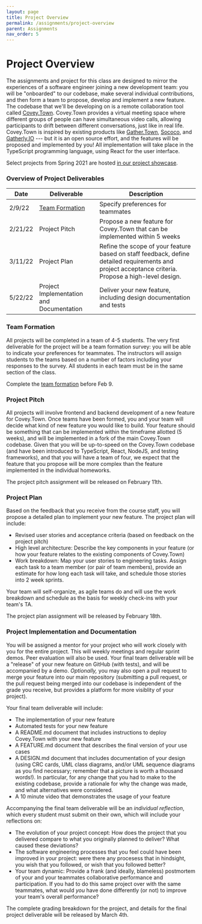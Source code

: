 ```yaml
---
layout: page
title: Project Overview
permalink: /assignments/project-overview
parent: Assignments
nav_order: 5
---
```


# Project Overview
The assignments and project for this class are designed to mirror the experiences of a software engineer joining a new development team:
you will be "onboarded" to our codebase, make several individual contributions, and then form a team to propose, develop and implement a new feature.
The codebase that we'll be developing on is a remote collaboration tool called [Covey.Town](https://www.covey.town).
Covey.Town provides a virtual meeting space where different groups of people can have simultaneous video calls, allowing participants to drift between different conversations, just like in real life.
Covey.Town is inspired by existing products like [Gather.Town](https://gather.town), [Sococo](https://www.sococo.com), and [Gatherly.IO](https://www.gatherly.io) --- but it is an open source effort, and the features will be proposed and implemented by you!
All implementation will take place in the TypeScript programming language, using React for the user interface.



Select projects from Spring 2021 are hosted [in our project showcase](https://neu-se.github.io/CS4530-CS5500-Spring-2021/project-showcase).


### Overview of Project Deliverables

| Date | Deliverable | Description | 
| -----| ----------- | ----------- |
| 2/9/22 | [Team Formation](https://docs.google.com/forms/d/e/1FAIpQLSdf7hc6AZ80f9pwAOV7vPsJxpQ-0KWy_kkIABLkP761V4UPPw/viewform?usp=sf_link) | Specify preferences for teammates |
| 2/21/22 | Project Pitch | Propose a new feature for Covey.Town that can be implemented within 5 weeks |
| 3/11/22 | Project Plan | Refine the scope of your feature based on staff feedback, define detailed requirements and project acceptance criteria. Propose a high-level design. |
| 5/22/22 | Project Implementation and Documentation | Deliver your new feature, including design documentation and tests |

### Team Formation
All projects will be completed in a team of 4-5 students.
The very first deliverable for the project will be a team formation survey: you will be able to indicate
your preferences for teammates. The instructors will assign students to the teams based on a number of factors including your responses to the survey.
All students in each team must be in the same section of the class.

Complete the [team formation](https://docs.google.com/forms/d/e/1FAIpQLSdf7hc6AZ80f9pwAOV7vPsJxpQ-0KWy_kkIABLkP761V4UPPw/viewform?usp=sf_link) before Feb 9.

### Project Pitch
All projects will involve frontend and backend development of a new feature for Covey.Town.
Once teams have been formed, you and your team will decide what kind of new feature you would like to build.
Your feature should be something that can be implemented within the timeframe allotted (5 weeks), and will be implemented in a fork of the main Covey.Town codebase.
Given that you will be up-to-speed on the Covey.Town codebase (and have been introduced to TypeScript, React, NodeJS, and testing frameworks),
and that you will have a team of four, we expect that the feature that you propose will be more complex than the feature implemented in the individual
homeworks.

The project pitch assignment will be released on February 11th.

### Project Plan
Based on the feedback that you receive from the course staff, you will propose a detailed plan to implement your new feature.
The project plan will include:
* Revised user stories and acceptance criteria (based on feedback on the project pitch)
* High level architecture: Describe the key components in your feature (or how your feature relates to the existing components of Covey.Town)
* Work breakdown: Map your user stories to engineering tasks. Assign each task to a team member (or pair of team members), provide an estimate for how long each task will take, and schedule those stories into 2 week sprints.

Your team will self-organize, as agile teams do and will use the work breakdown and schedule as the basis for weekly check-ins with your team's TA.

The project plan assignment will be released by February 18th.

### Project Implementation and Documentation
You will be assigned a mentor for your project who will work closely with you for the entire project. This will weekly meetings and regular sprint demos. Peer evaluation will also be used.
Your final team deliverable will be a "release" of your new feature on GitHub (with tests), and will be accompanied by a demo.
*Optionally,* you may also open a pull request to merge your feature into our main repository (submitting a pull request, or the pull request being merged into our
codebase is independent of the grade you receive, but provides a platform for more visiblity of your project). 

Your final team deliverable will include:
* The implementation of your new feature
* Automated tests for your new feature
* A README.md document that includes instructions to deploy Covey.Town with your new feature
* A FEATURE.md document that describes the final version of your use cases
* A DESIGN.md document that includes documentation of your design (using CRC cards, UML class diagrams, and/or UML sequence diagrams as you find necessary; remember that a picture is worth a thousand words!). In particular,
    for any change that you had to make to the existing codebase, provide a rationale for why the change was made, and what alternatives were considered.
* A 10 minute video that demonstrates the usage of your feature
    
Accompanying the final team deliverable will be an *individual reflection*, which every student must submit on their own, which will include your reflections on:
* The evolution of your project concept: How does the project that you delivered compare to what you originally planned to deliver? What caused these deviations?
* The software engineering processes that you feel could have been improved in your project: were there any procesess that in hindsight, you wish that you followed, or wish that you followed better?
* Your team dynamic: Provide a frank (and ideally, blameless) postmortem of your and your teammates collaborative performance and participation. If you had to do this same project over with the same teammates, what would *you* have done differently (or not) to improve your team's overall performance?

The complete grading breakdown for the project, and details for the final project deliverable will be released by March 4th.
